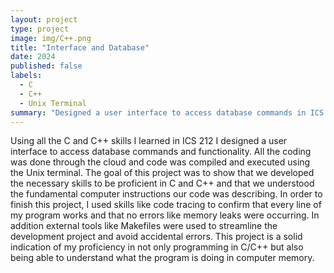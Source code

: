 ```yaml
---
layout: project
type: project
image: img/C++.png
title: "Interface and Database"
date: 2024
published: false
labels:
  - C
  - C++
  - Unix Terminal
summary: "Designed a user interface to access database commands in ICS 212."
---
```


Using all the C and C++ skills I learned in ICS 212 I designed a user interface to access database commands and functionality. All the coding was done through the cloud and code was compiled and executed using the Unix terminal. The goal of this project was to show that we developed the necessary skills to be proficient in C and C++ and that we understood the fundamental computer instructions our code was describing. In order to finish this project, I used skills like code tracing to confirm that every line of my program works and that no errors like memory leaks were occurring. In addition external tools like Makefiles were used to streamline the development project and avoid accidental errors. This project is a solid indication of my proficiency in not only programming in C/C++ but also being able to understand what the program is doing in computer memory. 
